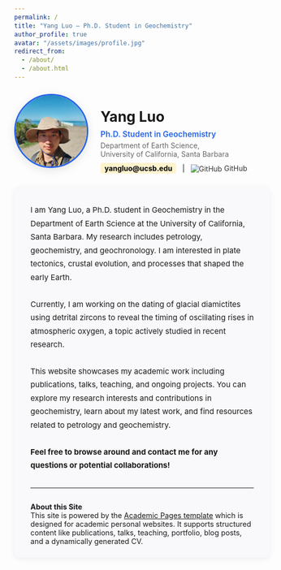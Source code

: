 ```yaml
---
permalink: /
title: "Yang Luo — Ph.D. Student in Geochemistry"
author_profile: true
avatar: "/assets/images/profile.jpg"
redirect_from: 
  - /about/
  - /about.html
---
```


<!-- Profile Card Section -->
<div style="display: flex; align-items: center; gap: 24px; margin-bottom: 28px; flex-wrap: wrap;">
  <img src="/assets/images/profile.jpg" alt="Yang Luo" style="width:140px;height:140px;object-fit:cover;border-radius:50%;border: 3px solid #2563eb; box-shadow: 0 4px 18px rgba(0,0,0,0.10);">
  <div>
    <h1 style="margin-bottom: 0.3em; font-size: 2em; font-weight: 700;">Yang Luo</h1>
    <div style="font-size: 1.1em; color: #2563eb; font-weight: 600; margin-bottom: 0.2em;">Ph.D. Student in Geochemistry</div>
    <div style="font-size: 1em; color: #666;">Department of Earth Science,<br>University of California, Santa Barbara</div>
    <div style="margin-top: 0.8em;">
      <a href="mailto:yangluo@ucsb.edu" style="color:#000; font-weight:bold; background-color: #fff3cd; padding:2px 8px; border-radius: 4px; text-decoration:none;">yangluo@ucsb.edu</a>
      &nbsp; | &nbsp;
      <a href="https://github.com/yangluo-geol" target="_blank" style="color:#333; text-decoration:none;">
        <img src="https://cdn.jsdelivr.net/gh/simple-icons/simple-icons/icons/github.svg" alt="GitHub" width="18" style="vertical-align:middle;margin-right:4px;">GitHub
      </a>
      <!-- Add more links as needed -->
    </div>
  </div>
</div>

<!-- Main Content Section with Edge Space -->
<div style="max-width: 700px; margin: 0 auto 2em auto; padding: 32px 32px 24px 32px; border-radius: 12px; background: #f9f9fb; box-shadow: 0 2px 12px rgba(0,0,0,0.07);">
  <div style="font-size: 1.08em; line-height:1.75; margin-bottom: 2em;">
    I am Yang Luo, a Ph.D. student in Geochemistry in the Department of Earth Science at the University of California, Santa Barbara. My research includes petrology, geochemistry, and geochronology. I am interested in plate tectonics, crustal evolution, and processes that shaped the early Earth.
    <br><br>
    Currently, I am working on the dating of glacial diamictites using detrital zircons to reveal the timing of oscillating rises in atmospheric oxygen, a topic actively studied in recent research.
    <br><br>
    This website showcases my academic work including publications, talks, teaching, and ongoing projects. You can explore my research interests and contributions in geochemistry, learn about my latest work, and find resources related to petrology and geochemistry.
    <br><br>
    <b>Feel free to browse around and contact me for any questions or potential collaborations!</b>
  </div>

  <hr style="margin: 2em 0;">

  <div style="font-size: 1.02em;">
    <b>About this Site</b><br>
    This site is powered by the <a href="https://github.com/academicpages/academicpages.github.io" target="_blank">Academic Pages template</a> which is designed for academic personal websites. It supports structured content like publications, talks, teaching, portfolio, blog posts, and a dynamically generated CV.
  </div>
</div>
